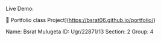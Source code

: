 Live Demo:
                           
🔗 Portfolio class Project](https://bsrat06.github.io/portfolio/)

Name: Bsrat Mulugeta
ID: Ugr/22871/13
Section: 2
Group: 4
